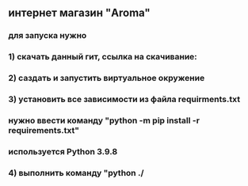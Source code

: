 ## интернет магазин "Aroma"
### для запуска нужно 
### 1) скачать данный гит, ссылка на скачивание: 
### 2) саздать и запустить виртуальное окружение
### 3) установить все зависимости из файла requirments.txt
### нужно ввести команду "python -m pip install -r requirements.txt"
### используется Python 3.9.8
### 4) выполнить команду "python ./
###
###
###
